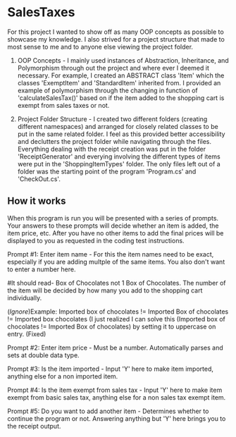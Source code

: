 # SalesTaxes

For this project I wanted to show off as many OOP concepts as possible to showcase my knowledge. I also strived for a project structure that made to most sense to me and to anyone else viewing the project folder. 

1. OOP Concepts -
   I mainly used instances of Abstraction, Inheritance, and Polymorphism through out the project and where ever I deemed it necessary. For example, I created an ABSTRACT class 'Item' which the classes 'ExemptItem' and     'StandardItem' inherited from. I provided an example of polymorphism through the changing in function of 'calculateSalesTax()' based on if the item added to the shopping cart is exempt from sales taxes or not.   
   
3. Project Folder Structure -
   I created two different folders (creating different namespaces) and arranged for closely related classes to be put in the same related folder. I feel as this provided better accessibility and declutters the project   folder while navigating through the files. Everything dealing with the receipt creation was put in the folder 'ReceiptGenerator' and everying involving the different types of items were put in the 'ShoppingItemTypes' folder. The only files left out of a folder was the starting point of the program 'Program.cs' and 'CheckOut.cs'.


## How it works

When this program is run you will be presented with a series of prompts. Your answers to these prompts will decide whether an item is added, the item price, etc. After you have no other items to add the final prices will be displayed to you as requested in the coding test instructions. 

Prompt #1: Enter item name - 
  For this the item names need to be exact, especially if you are adding multple of the same items. You also don't want to enter a number here.
  
  #It should read- Box of Chocolates not 1 Box of Chocolates. 
  The number of the item will be decided by how many you add to the shopping cart individually. 
  
  (*Ignore*)Example: Imported box of chocolates != Imported Box of chocolates != Imported box chocolates (I just realized I can solve this (Imported box of chocolates != Imported Box of chocolates) by setting it to uppercase on entry. (Fixed)
  
Prompt #2: Enter item price - 
  Must be a number. Automatically parses and sets at double data type. 
  
Prompt #3: Is the item imported -
  Input 'Y' here to make item imported, anything else for a non imported item.
  
Prompt #4: Is the item exempt from sales tax - 
  Input 'Y' here to make item exempt from basic sales tax, anything else for a non sales tax exempt item.

Prompt #5: Do you want to add another item -
  Determines whether to continue the program or not. Answering anything but 'Y' here brings you to the receipt output. 
